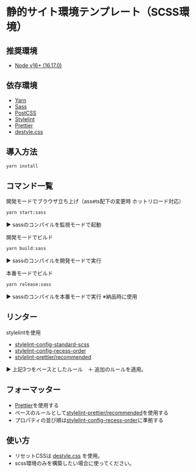 # 静的サイト環境テンプレート（SCSS環境）

## 推奨環境

- [Node v16+ (16.17.0)](https://nodejs.org/en/)

## 依存環境

- [Yarn](https://yarnpkg.com/)
- [Sass](https://sass-lang.com/)
- [PostCSS](https://postcss.org/)
- [Stylelint](https://stylelint.io/)
- [Prettier](https://prettier.io/)
- [destyle.css](https://nicolas-cusan.github.io/destyle.css/)

## 導入方法

```bash
yarn install
```

## コマンド一覧

開発モードでブラウザ立ち上げ（assets配下の変更時 ホットリロード対応）

```bash
yarn start:sass
```
▶︎ sassのコンパイルを監視モードで起動

開発モードでビルド

```bash
yarn build:sass
```
▶︎ sassのコンパイルを開発モードで実行

本番モードでビルド

```bash
yarn release:sass
```
▶︎ sassのコンパイルを本番モードで実行
※納品時に使用


## リンター
stylelintを使用

* [stylelint-config-standard-scss](https://github.com/stylelint-scss/stylelint-config-standard-scss)
* [stylelint-config-recess-order](https://github.com/stormwarning/stylelint-config-recess-order)
* [stylelint-prettier/recommended](https://github.com/prettier/stylelint-prettier)

▶︎ 上記3つをベースとしたルール　＋ 追加のルールを適用。

## フォーマッター
* [Prettier](https://prettier.io/)を使用する
* ベースのルールとして[stylelint-prettier/recommended](https://github.com/prettier/stylelint-prettier)を使用する
* プロパティの並び順は[stylelint-config-recess-order](https://github.com/stormwarning/stylelint-config-recess-order)に準拠する

## 使い方
* リセットCSSは [destyle.css](https://nicolas-cusan.github.io/destyle.css/) を使用。
* scss環境のみを構築したい場合に使ってください。

